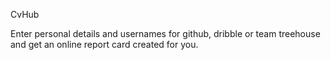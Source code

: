 CvHub

Enter personal details and usernames for github, dribble or team treehouse and get an online report card created for you. 
